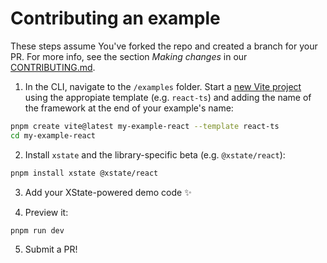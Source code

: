# Contributing an example

These steps assume You've forked the repo and created a branch for your PR. For more info, see the section _Making changes_ in our [CONTRIBUTING.md](https://github.com/statelyai/xstate/blob/main/CONTRIBUTING.md#making-changes).

1. In the CLI, navigate to the `/examples` folder. Start a [new Vite project](https://vitejs.dev/guide/#scaffolding-your-first-vite-project) using the appropiate template (e.g. `react-ts`) and adding the name of the framework at the end of your example's name:

```bash
pnpm create vite@latest my-example-react --template react-ts
cd my-example-react
```

2. Install `xstate` and the library-specific beta (e.g. `@xstate/react`):

```bash
pnpm install xstate @xstate/react
```

3. Add your XState-powered demo code ✨

4. Preview it:

```bash
pnpm run dev
```

5. Submit a PR!
